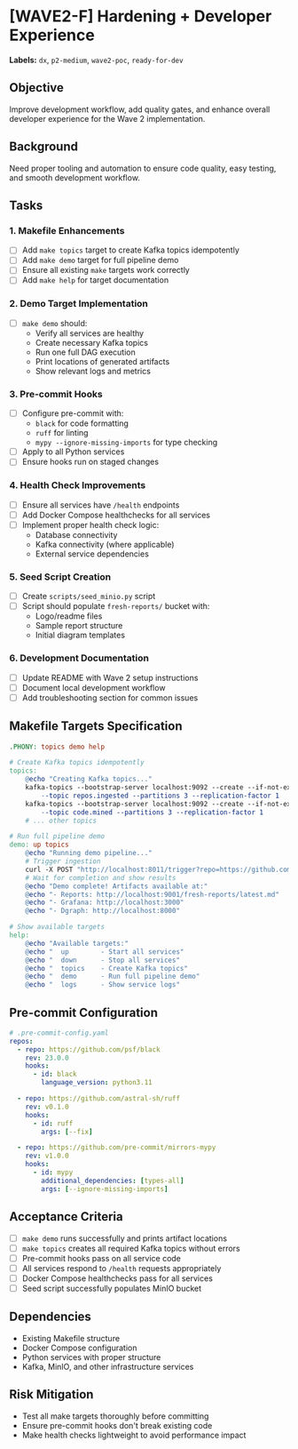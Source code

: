# [WAVE2-F] Hardening + Developer Experience

**Labels:** `dx`, `p2-medium`, `wave2-poc`, `ready-for-dev`

## Objective
Improve development workflow, add quality gates, and enhance overall developer experience for the Wave 2 implementation.

## Background
Need proper tooling and automation to ensure code quality, easy testing, and smooth development workflow.

## Tasks

### 1. Makefile Enhancements
- [ ] Add `make topics` target to create Kafka topics idempotently
- [ ] Add `make demo` target for full pipeline demo
- [ ] Ensure all existing `make` targets work correctly
- [ ] Add `make help` for target documentation

### 2. Demo Target Implementation
- [ ] `make demo` should:
  - Verify all services are healthy
  - Create necessary Kafka topics
  - Run one full DAG execution
  - Print locations of generated artifacts
  - Show relevant logs and metrics

### 3. Pre-commit Hooks
- [ ] Configure pre-commit with:
  - `black` for code formatting
  - `ruff` for linting
  - `mypy --ignore-missing-imports` for type checking
- [ ] Apply to all Python services
- [ ] Ensure hooks run on staged changes

### 4. Health Check Improvements
- [ ] Ensure all services have `/health` endpoints
- [ ] Add Docker Compose healthchecks for all services
- [ ] Implement proper health check logic:
  - Database connectivity
  - Kafka connectivity (where applicable)
  - External service dependencies

### 5. Seed Script Creation
- [ ] Create `scripts/seed_minio.py` script
- [ ] Script should populate `fresh-reports/` bucket with:
  - Logo/readme files
  - Sample report structure
  - Initial diagram templates

### 6. Development Documentation
- [ ] Update README with Wave 2 setup instructions
- [ ] Document local development workflow
- [ ] Add troubleshooting section for common issues

## Makefile Targets Specification

```makefile
.PHONY: topics demo help

# Create Kafka topics idempotently
topics:
	@echo "Creating Kafka topics..."
	kafka-topics --bootstrap-server localhost:9092 --create --if-not-exists \
		--topic repos.ingested --partitions 3 --replication-factor 1
	kafka-topics --bootstrap-server localhost:9092 --create --if-not-exists \
		--topic code.mined --partitions 3 --replication-factor 1
	# ... other topics

# Run full pipeline demo
demo: up topics
	@echo "Running demo pipeline..."
	# Trigger ingestion
	curl -X POST "http://localhost:8011/trigger?repo=https://github.com/dbt-labs/jaffle-shop-classic"
	# Wait for completion and show results
	@echo "Demo complete! Artifacts available at:"
	@echo "- Reports: http://localhost:9001/fresh-reports/latest.md"
	@echo "- Grafana: http://localhost:3000"
	@echo "- Dgraph: http://localhost:8000"

# Show available targets
help:
	@echo "Available targets:"
	@echo "  up        - Start all services"
	@echo "  down      - Stop all services"
	@echo "  topics    - Create Kafka topics"
	@echo "  demo      - Run full pipeline demo"
	@echo "  logs      - Show service logs"
```

## Pre-commit Configuration

```yaml
# .pre-commit-config.yaml
repos:
  - repo: https://github.com/psf/black
    rev: 23.0.0
    hooks:
      - id: black
        language_version: python3.11

  - repo: https://github.com/astral-sh/ruff
    rev: v0.1.0
    hooks:
      - id: ruff
        args: [--fix]

  - repo: https://github.com/pre-commit/mirrors-mypy
    rev: v1.0.0
    hooks:
      - id: mypy
        additional_dependencies: [types-all]
        args: [--ignore-missing-imports]
```

## Acceptance Criteria

- [ ] `make demo` runs successfully and prints artifact locations
- [ ] `make topics` creates all required Kafka topics without errors
- [ ] Pre-commit hooks pass on all service code
- [ ] All services respond to `/health` requests appropriately
- [ ] Docker Compose healthchecks pass for all services
- [ ] Seed script successfully populates MinIO bucket

## Dependencies
- Existing Makefile structure
- Docker Compose configuration
- Python services with proper structure
- Kafka, MinIO, and other infrastructure services

## Risk Mitigation
- Test all make targets thoroughly before committing
- Ensure pre-commit hooks don't break existing code
- Make health checks lightweight to avoid performance impact